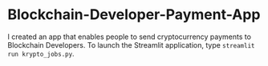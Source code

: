 # Blockchain-Developer-Payment-App
I created an app that enables people to send cryptocurrency payments to Blockchain Developers. To launch the Streamlit application, type `streamlit run krypto_jobs.py`.
